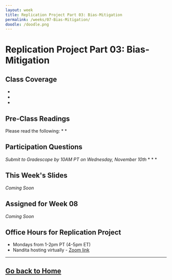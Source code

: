 ```yaml
---
layout: week
title: Replication Project Part 03: Bias-Mitigation
permalink: /weeks/07-Bias-Mitigation/
doodle: /doodle.png
---
```


# Replication Project Part 03: Bias-Mitigation



## Class Coverage
* 
* 
* 

## Pre-Class Readings
Please read the following:
* 
* 

## Participation Questions 
_Submit to Gradescope by 10AM PT on Wednesday, November 10th_
* 
* 
* 
## This Week's Slides
*Coming Soon*

## Assigned for Week 08
*Coming Soon*

## Office Hours for Replication Project
* Mondays from 1-2pm PT (4-5pm ET)
* Nandita hosting virtually - [Zoom link](https://github.com/nanrahman/capstone-responsible-ai/blob/85fa88b88441f0dcd04e9fa84519ab0aa7090df2/notes/week-04/replication-office-hour-zoom-info.md)

---
[Go back to Home](https://nanrahman.github.io/capstone-responsible-ai/)
---
